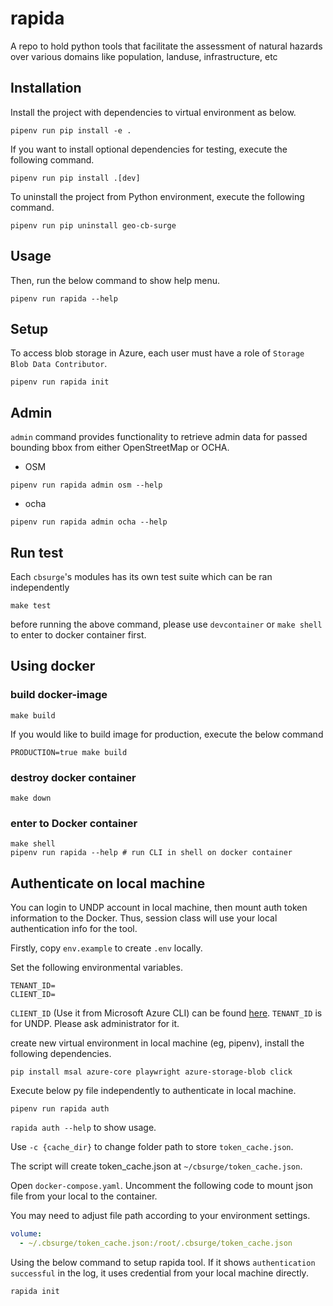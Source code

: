 # rapida
A repo to hold python tools that facilitate the assessment of natural hazards over various domains like population, landuse, infrastructure, etc  

## Installation

Install the project with dependencies to virtual environment as below.

```shell
pipenv run pip install -e .
```

If you want to install optional dependencies for testing, execute the following command.

```shell
pipenv run pip install .[dev]
```

To uninstall the project from Python environment, execute the following command.

```shell
pipenv run pip uninstall geo-cb-surge
```

## Usage

Then, run the below command to show help menu.

```shell
pipenv run rapida --help
```

## Setup

To access blob storage in Azure, each user must have a role of `Storage Blob Data Contributor`.

```shell
pipenv run rapida init
```

## Admin

`admin` command provides functionality to retrieve admin data for passed bounding bbox from either OpenStreetMap or OCHA.

- OSM

```shell
pipenv run rapida admin osm --help
```

- ocha

```shell
pipenv run rapida admin ocha --help
```

## Run test

Each `cbsurge`'s modules has its own test suite which can be ran independently

```shell
make test
```

before running the above command, please use `devcontainer` or `make shell` to enter to docker container first.

## Using docker

### build docker-image

```shell
make build
```

If you would like to build image for production, execute the below command

```shell
PRODUCTION=true make build
```

### destroy docker container

```shell
make down
```

### enter to Docker container

```shell
make shell
pipenv run rapida --help # run CLI in shell on docker container
```

## Authenticate on local machine

You can login to UNDP account in local machine, then mount auth token information to the Docker. Thus, session class will use your local authentication info for the tool.

Firstly, copy `env.example` to create `.env` locally.

Set the following environmental variables.

```shell
TENANT_ID=
CLIENT_ID=
```

`CLIENT_ID` (Use it from Microsoft Azure CLI) can be found [here](https://learn.microsoft.com/en-us/troubleshoot/entra/entra-id/governance/verify-first-party-apps-sign-in#application-ids-of-commonly-used-microsoft-applications).
`TENANT_ID` is for UNDP. Please ask administrator for it.

create new virtual environment in local machine (eg, pipenv), install the following dependencies.

```shell
pip install msal azure-core playwright azure-storage-blob click
```

Execute below py file independently to authenticate in local machine.

```shell
pipenv run rapida auth
```

`rapida auth --help` to show usage.

Use `-c {cache_dir}` to change folder path to store `token_cache.json`.

The script will create token_cache.json at `~/cbsurge/token_cache.json`.

Open `docker-compose.yaml`. Uncomment the following code to mount json file from your local to the container.

You may need to adjust file path according to your environment settings.

```yaml
volume:
  - ~/.cbsurge/token_cache.json:/root/.cbsurge/token_cache.json
```

Using the below command to setup rapida tool. If it shows `authentication successful` in the log, it uses credential from your local machine directly.

```shell
rapida init
```